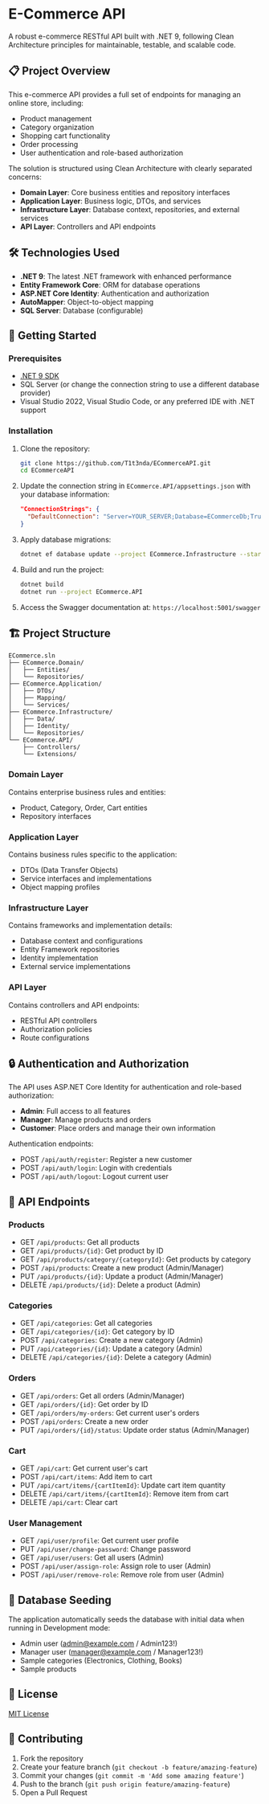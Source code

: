 # E-Commerce API

A robust e-commerce RESTful API built with .NET 9, following Clean Architecture principles for maintainable, testable, and scalable code.

## 📋 Project Overview

This e-commerce API provides a full set of endpoints for managing an online store, including:

- Product management
- Category organization
- Shopping cart functionality
- Order processing
- User authentication and role-based authorization

The solution is structured using Clean Architecture with clearly separated concerns:

- **Domain Layer**: Core business entities and repository interfaces
- **Application Layer**: Business logic, DTOs, and services
- **Infrastructure Layer**: Database context, repositories, and external services
- **API Layer**: Controllers and API endpoints

## 🛠️ Technologies Used

- **.NET 9**: The latest .NET framework with enhanced performance
- **Entity Framework Core**: ORM for database operations
- **ASP.NET Core Identity**: Authentication and authorization
- **AutoMapper**: Object-to-object mapping
- **SQL Server**: Database (configurable)

## 🚀 Getting Started

### Prerequisites

- [.NET 9 SDK](https://dotnet.microsoft.com/download)
- SQL Server (or change the connection string to use a different database provider)
- Visual Studio 2022, Visual Studio Code, or any preferred IDE with .NET support

### Installation

1. Clone the repository:
   ```bash
   git clone https://github.com/T1t3nda/ECommerceAPI.git
   cd ECommerceAPI
   ```

2. Update the connection string in `ECommerce.API/appsettings.json` with your database information:
   ```json
   "ConnectionStrings": {
     "DefaultConnection": "Server=YOUR_SERVER;Database=ECommerceDb;Trusted_Connection=True;MultipleActiveResultSets=true"
   }
   ```

3. Apply database migrations:
   ```bash
   dotnet ef database update --project ECommerce.Infrastructure --startup-project ECommerce.API
   ```

4. Build and run the project:
   ```bash
   dotnet build
   dotnet run --project ECommerce.API
   ```

5. Access the Swagger documentation at: `https://localhost:5001/swagger`

## 🏗️ Project Structure

```
ECommerce.sln
├── ECommerce.Domain/
│   ├── Entities/
│   └── Repositories/
├── ECommerce.Application/
│   ├── DTOs/
│   ├── Mapping/
│   └── Services/
├── ECommerce.Infrastructure/
│   ├── Data/
│   ├── Identity/
│   └── Repositories/
└── ECommerce.API/
    ├── Controllers/
    └── Extensions/
```

### Domain Layer
Contains enterprise business rules and entities:
- Product, Category, Order, Cart entities
- Repository interfaces

### Application Layer
Contains business rules specific to the application:
- DTOs (Data Transfer Objects)
- Service interfaces and implementations
- Object mapping profiles

### Infrastructure Layer
Contains frameworks and implementation details:
- Database context and configurations
- Entity Framework repositories
- Identity implementation
- External service implementations

### API Layer
Contains controllers and API endpoints:
- RESTful API controllers
- Authorization policies
- Route configurations

## 🔒 Authentication and Authorization

The API uses ASP.NET Core Identity for authentication and role-based authorization:

- **Admin**: Full access to all features
- **Manager**: Manage products and orders
- **Customer**: Place orders and manage their own information

Authentication endpoints:
- POST `/api/auth/register`: Register a new customer
- POST `/api/auth/login`: Login with credentials
- POST `/api/auth/logout`: Logout current user

## 📃 API Endpoints

### Products
- GET `/api/products`: Get all products
- GET `/api/products/{id}`: Get product by ID
- GET `/api/products/category/{categoryId}`: Get products by category
- POST `/api/products`: Create a new product (Admin/Manager)
- PUT `/api/products/{id}`: Update a product (Admin/Manager)
- DELETE `/api/products/{id}`: Delete a product (Admin)

### Categories
- GET `/api/categories`: Get all categories
- GET `/api/categories/{id}`: Get category by ID
- POST `/api/categories`: Create a new category (Admin)
- PUT `/api/categories/{id}`: Update a category (Admin)
- DELETE `/api/categories/{id}`: Delete a category (Admin)

### Orders
- GET `/api/orders`: Get all orders (Admin/Manager)
- GET `/api/orders/{id}`: Get order by ID
- GET `/api/orders/my-orders`: Get current user's orders
- POST `/api/orders`: Create a new order
- PUT `/api/orders/{id}/status`: Update order status (Admin/Manager)

### Cart
- GET `/api/cart`: Get current user's cart
- POST `/api/cart/items`: Add item to cart
- PUT `/api/cart/items/{cartItemId}`: Update cart item quantity
- DELETE `/api/cart/items/{cartItemId}`: Remove item from cart
- DELETE `/api/cart`: Clear cart

### User Management
- GET `/api/user/profile`: Get current user profile
- PUT `/api/user/change-password`: Change password
- GET `/api/user/users`: Get all users (Admin)
- POST `/api/user/assign-role`: Assign role to user (Admin)
- POST `/api/user/remove-role`: Remove role from user (Admin)

## 🌱 Database Seeding

The application automatically seeds the database with initial data when running in Development mode:
- Admin user (admin@example.com / Admin123!)
- Manager user (manager@example.com / Manager123!)
- Sample categories (Electronics, Clothing, Books)
- Sample products

## 📝 License

[MIT License](LICENSE)

## 🤝 Contributing

1. Fork the repository
2. Create your feature branch (`git checkout -b feature/amazing-feature`)
3. Commit your changes (`git commit -m 'Add some amazing feature'`)
4. Push to the branch (`git push origin feature/amazing-feature`)
5. Open a Pull Request

